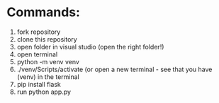 # Commands:
1. fork repository
2. clone this repository
3. open folder in visual studio (open the right folder!)
4. open terminal
5. python -m venv venv
6. ./venv/Scripts/activate (or open a new terminal - see that you have (venv) in the terminal
7. pip install flask
8. run python app.py
